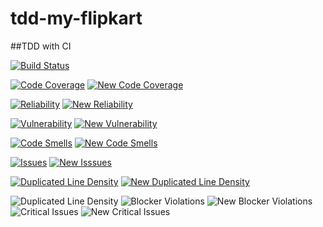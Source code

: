 # tdd-my-flipkart
##TDD with CI


[![Build Status](https://travis-ci.org/netvikesh/tdd-fk-hibernate-spring.svg?branch=master)](https://travis-ci.org/netvikesh/tdd-fk-hibernate-spring)


[![Code Coverage](https://sonarcloud.io/api/badges/measure?key=net.vikesh%3Amy-flipkart&metric=coverage)](https://sonarcloud.io/component_measures/domain/Coverage?id=net.vikesh%3Amy-flipkart)
[![New Code Coverage](https://sonarcloud.io/api/badges/measure?key=net.vikesh%3Amy-flipkart&metric=new_coverage)](https://sonarcloud.io/component_measures/domain/Coverage?id=net.vikesh%3Amy-flipkart)


[![Reliability](https://sonarcloud.io/api/badges/measure?key=net.vikesh%3Amy-flipkart&metric=reliability_rating)](https://sonarcloud.io/component_measures/domain/Reliability?id=net.vikesh%3Amy-flipkart)
[![New Reliability](https://sonarcloud.io/api/badges/measure?key=net.vikesh%3Amy-flipkart&metric=new_reliability_rating)](https://sonarcloud.io/component_measures/domain/Reliability?id=net.vikesh%3Amy-flipkart)


[![Vulnerability](https://sonarcloud.io/api/badges/measure?key=net.vikesh%3Amy-flipkart&metric=vulnerabilities)](https://sonarcloud.io/component_measures/domain/Security?id=net.vikesh%3Amy-flipkart)
[![New Vulnerability](https://sonarcloud.io/api/badges/measure?key=net.vikesh%3Amy-flipkart&metric=new_vulnerabilities)](https://sonarcloud.io/component_measures/domain/Security?id=net.vikesh%3Amy-flipkart)


[![Code Smells](https://sonarcloud.io/api/badges/measure?key=net.vikesh%3Amy-flipkart&metric=code_smells)](https://sonarcloud.io/component_measures/domain/Maintainability?id=net.vikesh%3Amy-flipkart)
[![New Code Smells](https://sonarcloud.io/api/badges/measure?key=net.vikesh%3Amy-flipkart&metric=new_code_smells)](https://sonarcloud.io/component_measures/domain/Maintainability?id=net.vikesh%3Amy-flipkart)


[![Issues](https://sonarcloud.io/api/badges/measure?key=net.vikesh%3Amy-flipkart&metric=issues)](https://sonarcloud.io/component_measures/domain/Issues?id=net.vikesh%3Amy-flipkart)
[![New Isssues](https://sonarcloud.io/api/badges/measure?key=net.vikesh%3Amy-flipkart&metric=new_issues)](https://sonarcloud.io/component_measures/domain/Issues?id=net.vikesh%3Amy-flipkart)


[![Duplicated Line Density](https://sonarcloud.io/api/badges/measure?key=net.vikesh%3Amy-flipkart&metric=duplicated_lines_density)](https://sonarcloud.io/component_measures/domain/Duplications?id=net.vikesh%3Amy-flipkart)
[![New Duplicated Line Density](https://sonarcloud.io/api/badges/measure?key=net.vikesh%3Amy-flipkart&metric=new_duplicated_lines_density)](https://sonarcloud.io/component_measures/domain/Duplications?id=net.vikesh%3Amy-flipkart)


![Duplicated Line Density](https://sonarcloud.io/api/badges/measure?key=net.vikesh%3Amy-flipkart&metric=function_complexity)
![Blocker Violations](https://sonarcloud.io/api/badges/measure?key=net.vikesh%3Amy-flipkart&metric=blocker_violations)
![New Blocker Violations](https://sonarcloud.io/api/badges/measure?key=net.vikesh%3Amy-flipkart&metric=new_blocker_violations)
![Critical Issues](https://sonarcloud.io/api/badges/measure?key=net.vikesh%3Amy-flipkart&metric=critical_violations)
![New Critical Issues](https://sonarcloud.io/api/badges/measure?key=net.vikesh%3Amy-flipkart&metric=new_critical_violations)